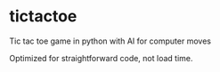 tictactoe
=========

Tic tac toe game in python with AI for computer moves

Optimized for straightforward code, not load time.